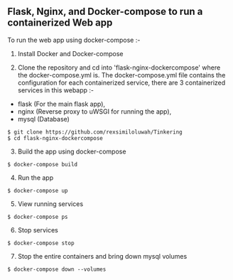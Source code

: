 ## Flask, Nginx, and Docker-compose to run a containerized Web app

To run the web app using docker-compose :- 

1. Install Docker and Docker-compose

2. Clone the repository and cd into 'flask-nginx-dockercompose' where the docker-compose.yml is. The docker-compose.yml file contains the configuration for each containerized service, there are 3 containerized services in this webapp :-

- flask (For the main flask app),
- nginx (Reverse proxy to uWSGI for running the app),
- mysql (Database)

```
$ git clone https://github.com/rexsimiloluwah/Tinkering
$ cd flask-nginx-dockercompose
```

3. Build the app using docker-compose
```
$ docker-compose build
```

4. Run the app
```
$ docker-compose up
```

5. View running services 
```
$ docker-compose ps
```

6. Stop services
```
$ docker-compose stop
```

7. Stop the entire containers and bring down mysql volumes
```
$ docker-compose down --volumes
```

